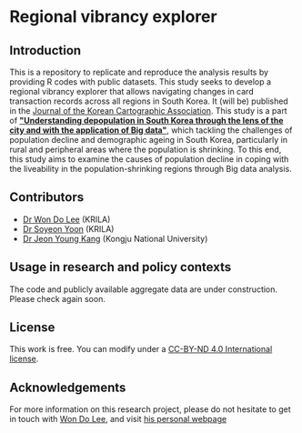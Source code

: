 # Regional vibrancy explorer

## Introduction
This is a repository to replicate and reproduce the analysis results by providing R codes with public datasets. This study seeks to develop a regional vibrancy explorer that allows navigating changes in card transaction records across all regions in South Korea. It (will be) published in the [Journal of the Korean Cartographic Association](https://journal.cartography.or.kr/). This study is a part of [**"Understanding depopulation in South Korea through the lens of the city and with the application of Big data"**](https://github.com/wondolee/depopulation), which tackling the challenges of population decline and demographic ageing in South Korea, particularly in rural and peripheral areas where the population is shrinking. To this end, this study aims to examine the causes of population decline in coping with the liveability in the population-shrinking regions through Big data analysis.

## Contributors
* [Dr Won Do Lee](https://sites.google.com/view/wdlee?pli=1) (KRILA)
* [Dr Soyeon Yoon](https://krila.re.kr/research/organization/143?department_idx=24&key=&keyword=&page=1) (KRILA)
* [Dr Jeon Young Kang](https://jeonyoungkanggeo.wixsite.com/geokang) (Kongju National University)

## Usage in research and policy contexts
The code and publicly available aggregate data are under construction. Please check again soon.

## License
This work is free. You can modify under a [CC-BY-ND 4.0 International license](https://creativecommons.org/licenses/by-nd/4.0/).

## Acknowledgements
For more information on this research project, please do not hesitate to get in touch with [Won Do Lee](mailto:wondo.lee@krila.re.kr), and visit [his personal webpage](https://sites.google.com/view/wdlee/research#h.lu48aw1oqr4t)
